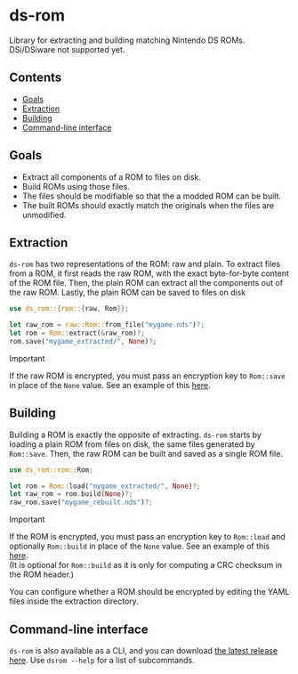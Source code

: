 # ds-rom

Library for extracting and building matching Nintendo DS ROMs. DSi/DSiware not supported yet.

## Contents

- [Goals](#goals)
- [Extraction](#extraction)
- [Building](#building)
- [Command-line interface](#command-line-interface)

## Goals

- Extract all components of a ROM to files on disk.
- Build ROMs using those files.
- The files should be modifiable so that the a modded ROM can be built.
- The built ROMs should exactly match the originals when the files are unmodified.

## Extraction

`ds-rom` has two representations of the ROM: raw and plain. To extract files from a ROM, it first reads the raw ROM, with the exact byte-for-byte content of the ROM file. Then, the plain ROM can extract all the components out of the raw ROM. Lastly, the plain ROM can be saved to files on disk

```rs
use ds_rom::{rom::{raw, Rom}};

let raw_rom = raw::Rom::from_file("mygame.nds")?;
let rom = Rom::extract(&raw_rom)?;
rom.save("mygame_extracted/", None)?;
```

> [!IMPORTANT]
> If the raw ROM is encrypted, you must pass an encryption key to `Rom::save` in place of the `None` value. See an example of this [here](/cli/src/build.rs).

## Building

Building a ROM is exactly the opposite of extracting. `ds-rom` starts by loading a plain ROM from files on disk, the same files generated by `Rom::save`. Then, the raw ROM can be built and saved as a single ROM file.

```rs
use ds_rom::rom::Rom;

let rom = Rom::load("mygame_extracted/", None)?;
let raw_rom = rom.build(None)?;
raw_rom.save("mygame_rebuilt.nds")?;
```

> [!IMPORTANT]
> If the ROM is encrypted, you must pass an encryption key to `Rom::load` and optionally `Rom::build` in place of the `None` value. See an example of this [here](/cli/src/extract.rs).  
> (It is optional for `Rom::build` as it is only for computing a CRC checksum in the ROM header.)
>
> You can configure whether a ROM should be encrypted by editing the YAML files inside the extraction directory.

## Command-line interface

`ds-rom` is also available as a CLI, and you can download [the latest release here](https://github.com/AetiasHax/ds-rom/releases/latest). Use `dsrom --help` for a list of subcommands.
